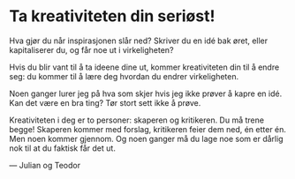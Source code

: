 # Ta kreativiteten din seriøst!

Hva gjør du når inspirasjonen slår ned?
Skriver du en idé bak øret, eller kapitaliserer du, og får noe ut i virkeligheten?

Hvis du blir vant til å ta ideene dine ut, kommer kreativiteten din til å endre seg: du kommer til å lære deg hvordan du endrer virkeligheten.

Noen ganger lurer jeg på hva som skjer hvis jeg ikke prøver å kapre en idé. Kan det være en bra ting? Tør stort sett ikke å prøve.

Kreativiteten i deg er to personer: skaperen og kritikeren.
Du må trene begge!
Skaperen kommer med forslag, kritikeren feier dem ned, én etter én.
Men noen kommer gjennom.
Og noen ganger må du lage noe som er dårlig nok til at du faktisk får det ut.

— Julian og Teodor